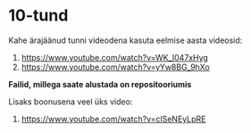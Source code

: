 # 10-tund

Kahe ärajäänud tunni videodena kasuta eelmise aasta videosid: 
1. https://www.youtube.com/watch?v=WK_I047xHyg
1. https://www.youtube.com/watch?v=yYw8BG_9hXo

**Failid, millega saate alustada on repositooriumis**

Lisaks boonusena veel üks video:
1. https://www.youtube.com/watch?v=clSeNEyLpRE
